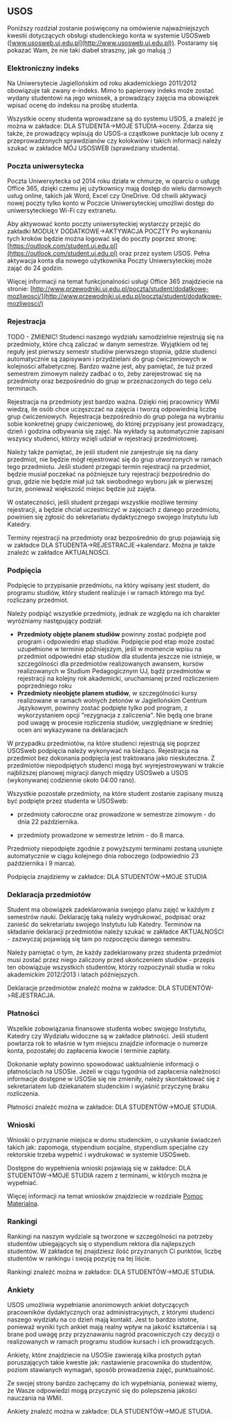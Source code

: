 ## USOS

Poniższy rozdział zostanie poświęcony na omówienie najważniejszych kwestii dotyczących obsługi studenckiego konta w systemie USOSweb ([www.usosweb.uj.edu.pl](http://www.usosweb.uj.edu.pl)). Postaramy się pokazać Wam, że nie taki diabeł straszny, jak go malują ;)


### Elektroniczny indeks

Na Uniwersytecie Jagiellońskim od roku akademickiego 2011/2012 obowiązuje tak zwany e-indeks. Mimo to papierowy indeks może zostać wydany studentowi na jego wniosek, a prowadzący zajęcia ma obowiązek wpisać ocenę do indeksu na prośbę studenta.   

Wszystkie oceny studenta wprowadzane są do systemu USOS, a znaleźć je można w zakładce: DLA STUDENTA-&gt;MOJE STUDIA-&gt;oceny. Zdarza się także, że prowadzący wpisują do USOS-a cząstkowe punktacje lub oceny z przeprowadzonych sprawdzianów czy kolokwiów i takich informacji należy szukać w zakładce MÓJ USOSWEB (sprawdziany studenta).

### Poczta uniwersytecka

Poczta Uniwersytecka od 2014 roku działa w chmurze, w oparciu o usługę Office 365, dzięki czemu jej użytkownicy mają dostęp do wielu darmowych usług online, takich jak Word, Excel czy OneDrive. Od chwili aktywacji nowej poczty tylko konto w Poczcie Uniwersyteckiej umożliwi dostęp do uniwersyteckiego Wi-Fi czy extranetu.

Aby aktywować konto poczty uniwersyteckiej wystarczy przejść do zakładki MODUŁY DODATKOWE-&gt;AKTYWACJA POCZTY Po wykonaniu tych kroków będzie można logować się do poczty poprzez stronę: [https://outlook.com/student.uj.edu.pl](https://outlook.com/student.uj.edu.pl) oraz przez system USOS. Pełna aktywacja konta dla nowego użytkownika Poczty Uniwersyteckiej może zająć do 24 godzin.

Więcej informacji na temat funkcjonalności usługi Office 365 znajdziecie na stronie: [http://www.przewodniki.uj.edu.pl/poczta/student/dodatkowe-mozliwosci/](http://www.przewodniki.uj.edu.pl/poczta/student/dodatkowe-mozliwosci/)

### Rejestracja
TODO - ZMIENIC!
Studenci naszego wydziału samodzielnie rejestrują się na przedmioty, które chcą zaliczać w danym semestrze. Wyjątkiem od tej reguły jest pierwszy semestr studiów pierwszego stopnia, gdzie studenci automatycznie są zapisywani i przydzielani do grup ćwiczeniowych w kolejności alfabetycznej. Bardzo ważne jest, aby pamiętać, że tuż przed semestrem zimowym należy zadbać o to, żeby zarejestrować się na przedmioty oraz bezpośrednio do grup w przeznaczonych do tego celu terminach.

Rejestracja na przedmioty jest bardzo ważna. Dzięki niej pracownicy WMiI wiedzą, ile osób chce uczęszczać na zajęcia i tworzą odpowiednią liczbę grup ćwiczeniowych. Rejestracja bezpośrednio do grup polega na wybraniu sobie konkretnej grupy ćwiczeniowej, do której przypisany jest prowadzący, dzień i godzina odbywania się zajęć. Na wykłady są automatycznie zapisani wszyscy studenci, którzy wzięli udział w rejestracji przedmiotowej.

Należy także pamiętać, że jeśli student nie zarejestruje się na dany przedmiot, nie będzie mógł rejestrować się do grup utworzonych w ramach tego przedmiotu. Jeśli student przegapi termin rejestracji na przedmiot, będzie musiał poczekać na późniejsze tury rejestracji bezpośrednio do grup, gdzie nie będzie miał już tak swobodnego wyboru jak w pierwszej turze, ponieważ większość miejsc będzie już zajęta.

W ostateczności, jeśli student przegapi wszystkie możliwe terminy rejestracji, a będzie chciał uczestniczyć w zajęciach z danego przedmiotu, powinien się zgłosić do sekretariatu dydaktycznego swojego Instytutu lub Katedry.

Terminy rejestracji na przedmioty oraz bezpośrednio do grup pojawiają się w zakładce DLA STUDENTA-&gt;REJESTRACJE-&gt;kalendarz. Można je także znaleźć w zakładce AKTUALNOŚCI.

### Podpięcia

Podpięcie to przypisanie przedmiotu, na który wpisany jest student, do programu studiów, który student realizuje i w ramach którego ma być rozliczany przedmiot.

Należy podpiąć wszystkie przedmioty, jednak ze względu na ich charakter wyróżniamy następujący podział:

+ **Przedmioty objęte planem studiów** powinny zostać podpięte pod program i odpowiedni etap studiów. Podpięcie pod etap może zostać uzupełnione w terminie późniejszym, jeśli w momencie wpisu na przedmiot odpowiedni etap studiów dla studenta jeszcze nie istnieje, w szczególności dla przedmiotów realizowanych awansem, kursów realizowanych w Studium Pedagogicznym UJ, bądź przedmiotów w rejestracji na kolejny rok akademicki, uruchamianej przed rozliczeniem poprzedniego roku
+ **Przedmioty nieobjęte planem studiów**, w szczególności kursy realizowane w ramach wolnych żetonów w Jagiellońskim Centrum Językowym, powinny zostać podpięte tylko pod program, z wykorzystaniem opcji "rezygnacja z zaliczenia". Nie będą one brane pod uwagę w procesie rozliczenia studiów, uwzględniane w średniej ocen ani wykazywane na deklaracjach

W przypadku przedmiotów, na które studenci rejestrują się poprzez USOSweb podpięcia należy wykonywać na bieżąco. Rejestracja na przedmiot bez dokonania podpięcia jest traktowana jako nieskuteczna. Z przedmiotów niepodpiętych studenci mogą być wyrejestrowywani w trakcie najbliższej planowej migracji danych między USOSweb a USOS (wykonywanej codziennie około 04:00 rano).

Wszystkie pozostałe przedmioty, na które student zostanie zapisany muszą być podpięte przez studenta w USOSweb:

+ przedmioty całoroczne oraz prowadzone w semestrze zimowym - do dnia 22 października.

+ przedmioty prowadzone w semestrze letnim - do 8 marca.

Przedmioty niepodpięte zgodnie z powyższymi terminami zostaną usunięte automatycznie w ciągu kolejnego dnia roboczego (odpowiednio 23 października i 9 marca).

Podpięcia znajdziemy w zakładce: DLA STUDENTÓW-&gt;MOJE STUDIA

### Deklaracja przedmiotów

Student ma obowiązek zadeklarowania swojego planu zajęć w każdym z semestrów nauki. Deklarację taką należy wydrukować, podpisać oraz zanieść do sekretariatu swojego Instytutu lub Katedry. Terminów na składanie deklaracji przedmiotów należy szukać w zakładce AKTUALNOŚCI - zazwyczaj pojawiają się tam po rozpoczęciu danego semestru.

Należy pamiętać o tym, że każdy zadeklarowany przez studenta przedmiot musi zostać przez niego zaliczony przed ukończeniem studiów - przepis ten obowiązuje wszystkich studentów, którzy rozpoczynali studia w roku akademickim 2012/2013 i latach późniejszych.

Deklaracje przedmiotów znaleźć można w zakładce: DLA STUDENTÓW-&gt;REJESTRACJA.

### Płatności

Wszelkie zobowiązania finansowe studenta wobec swojego Instytutu, Katedry czy Wydziału widoczne są w zakładce płatności. Jeśli student powtarza rok to właśnie w tym miejscu znajdzie informacje o numerze konta, pozostałej do zapłacenia kwocie i terminie zapłaty.

Dokonanie wpłaty powinno spowodować uaktualnienie informacji o płatnościach na USOSie. Jeżeli w ciągu tygodnia od zapłacenia należności informacje dostępne w USOSie się nie zmieniły, należy skontaktować się z sekretariatem lub dziekanatem studenckim i wyjaśnić przyczynę braku rozliczenia.

Płatności znaleźć można w zakładce: DLA STUDENTÓW-&gt;MOJE STUDIA.

### Wnioski

Wnioski o przyznanie miejsca w domu studenckim, o uzyskanie świadczeń takich jak: zapomoga, stypendium socjalne, stypendium specjalne czy rektorskie trzeba wypełnić i wydrukować w systemie USOSweb.

Dostępne do wypełnienia wnioski pojawiają się w zakładce: DLA STUDENTÓW-&gt;MOJE STUDIA razem z terminami, w których można je wypełniać.

Więcej informacji na temat wniosków znajdziecie w rozdziale  [Pomoc Materialna](#Pomoc-materialna).

### Rankingi

Rankingi na naszym wydziale są tworzone w szczególności na potrzeby studentów ubiegających się o stypendium rektora dla najlepszych studentów. W zakładce tej znajdziesz ilość przyznanych Ci punktów, liczbę studentów w rankingu i swoją pozycję na tej liście.

Rankingi znaleźć można w zakładce: DLA STUDENTÓW-&gt;MOJE STUDIA.

### Ankiety

USOS umożliwia wypełnianie anonimowych ankiet dotyczących pracowników dydaktycznych oraz administracyjnych, z którymi studenci naszego wydziału na co dzień mają kontakt. Jest to bardzo istotne, ponieważ wyniki tych ankiet mają realny wpływ na jakość kształcenia i są brane pod uwagę przy przyznawaniu nagród pracowniczych czy decyzji o realizowanych w ramach programu studiów kursach i ich prowadzących.

Ankiety, które znajdziecie na USOSie zawierają kilka prostych pytań poruszających takie kwestie jak: nastawienie pracownika do studentów, poziom stawianych wymagań, sposób prowadzenia zajęć, punktualność.

Ze swojej strony bardzo zachęcamy do ich wypełniania, ponieważ wiemy, że Wasze odpowiedzi mogą przyczynić się do polepszenia jakości nauczania na WMiI.

Ankiety znaleźć można w zakładce: DLA STUDENTÓW-&gt;MOJE STUDIA.
